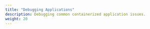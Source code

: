 ```yaml
---
title: "Debugging Applications"
description: Debugging common containerized application issues.
weight: 20
---
```

